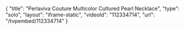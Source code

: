 {
    "title": "Perlaviva Couture Multicolor Cultured Pearl Necklace",
    "type": "solo",
    "layout": "iframe-static",
    "videoId": "112334714",
    "url": "\/tvpembed\/112334714"
}